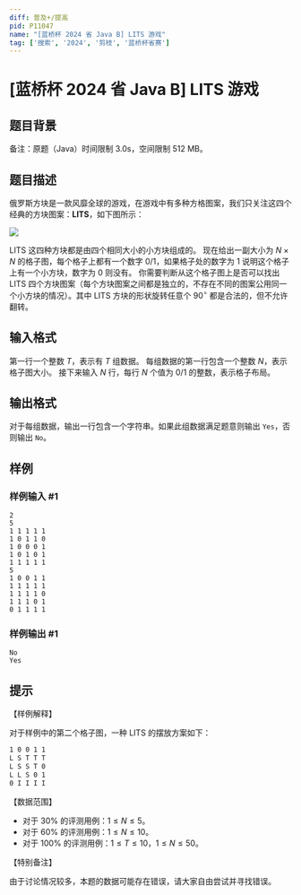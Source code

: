 ```yaml
---
diff: 普及+/提高
pid: P11047
name: "[蓝桥杯 2024 省 Java B] LITS 游戏"
tag: ['搜索', '2024', '剪枝', '蓝桥杯省赛']
---
```

# [蓝桥杯 2024 省 Java B] LITS 游戏
## 题目背景

备注：原题（Java）时间限制 3.0s，空间限制 512 MB。
## 题目描述

俄罗斯方块是一款风靡全球的游戏，在游戏中有多种方格图案，我们只关注这四个经典的方块图案：**LITS**，如下图所示：

![](https://cdn.luogu.com.cn/upload/image_hosting/run4pn8d.png)

LITS 这四种方块都是由四个相同大小的小方块组成的。 
现在给出一副大小为 $N \times N$ 的格子图，每个格子上都有一个数字 $0/1$，如果格子处的数字为 $1$ 说明这个格子上有一个小方块，数字为 $0$ 则没有。 
你需要判断从这个格子图上是否可以找出 LITS 四个方块图案（每个方块图案之间都是独立的，不存在不同的图案公用同一个小方块的情况）。其中 LITS 方块的形状旋转任意个 $90^\circ$ 都是合法的，但不允许翻转。
## 输入格式

第一行一个整数 $T$，表示有 $T$ 组数据。 
每组数据的第一行包含一个整数 $N$，表示格子图大小。 
接下来输入 $N$ 行，每行 $N$ 个值为 $0/1$ 的整数，表示格子布局。
## 输出格式

对于每组数据，输出一行包含一个字符串。如果此组数据满足题意则输出 `Yes`，否则输出 `No`。
## 样例

### 样例输入 #1
```
2
5
1 1 1 1 1
1 0 1 1 0
1 0 0 0 1
1 0 1 0 1
1 1 1 1 1
5
1 0 0 1 1
1 1 1 1 1
1 1 1 1 0
1 1 1 0 1
0 1 1 1 1
```
### 样例输出 #1
```
No
Yes
```
## 提示

【样例解释】

对于样例中的第二个格子图，一种 LITS 的摆放方案如下：

```txt
1 0 0 1 1
L S T T T
L S S T 0
L L S 0 1
0 I I I I
```

【数据范围】

- 对于 $30 \%$ 的评测用例：$1 \leq N \leq 5$。
- 对于 $60 \%$ 的评测用例：$1 \leq N \leq 10$。
- 对于 $100 \%$ 的评测用例：$1 \leq T \leq 10$，$1 \leq N \leq 50$。

【特别备注】

由于讨论情况较多，本题的数据可能存在错误，请大家自由尝试并寻找错误。
